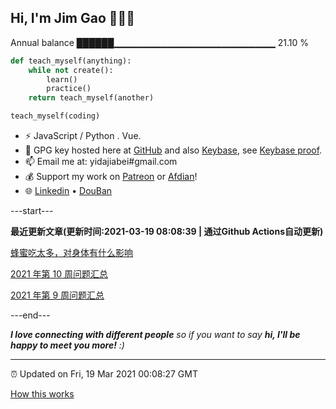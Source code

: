 
<h2>Hi, I'm Jim Gao 👋👨‍💻</h2>

Annual balance    ██████▁▁▁▁▁▁▁▁▁▁▁▁▁▁▁▁▁▁▁▁▁▁▁▁   21.10 %

```python
def teach_myself(anything):
    while not create():
        learn()
        practice()
    return teach_myself(another)

teach_myself(coding)
```

- ⚡ JavaScript / Python . Vue.
- 🔑 GPG key hosted here at [GitHub](https://github.com/tianheg.gpg) and also [Keybase](https://keybase.io/yidajiabei/pgp_keys.asc), see [Keybase proof](https://gist.github.com/tianheg/1ce40c3e06eddab6bc72b87cc26ec067).
- 📫 Email me at: yidajiabei#gmail.com
- 💰 Support my work on [Patreon](https://www.patreon.com/tianheg) or [Afdian](https://afdian.net/@yidajiabei)!
- 🌐 [Linkedin](https://www.linkedin.com/in/tianheg/) &bull; [DouBan](https://www.douban.com/people/yidajiabei/)

---start---

**最近更新文章(更新时间:2021-03-19 08:08:39 | 通过Github Actions自动更新)**

[蜂蜜吃太多，对身体有什么影响](https://blog.yidajiabei.xyz/posts/too-much-honey/)

[2021 年第 10 周问题汇总](https://blog.yidajiabei.xyz/posts/question-2021-10/)

[2021 年第 9 周问题汇总](https://blog.yidajiabei.xyz/posts/question-2021-9/)

---end---

<em><b>I love connecting with different people</b> so if you want to say <b>hi, I'll be happy to meet you more!</b> :)</em>

---

⏰ Updated on Fri, 19 Mar 2021 00:08:27 GMT

[How this works](https://github.com/tianheg/tianheg/issues/1)
